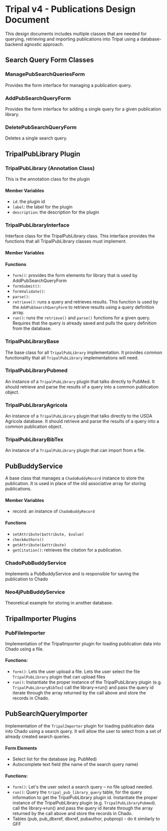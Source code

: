 # Tripal v4 - Publications Design Document 
This design documents includes multiple classes that are needed for querying, retrieving and importing publications into Tripal using a database-backend agnostic approach.

## Search Query Form Classes 

### ManagePubSearchQueriesForm 

Provides the form interface for managing a publication query. 

### AddPubSearchQueryForm 

Provides the form interface for adding a single query for a given publication library. 

### DeletePubSearchQueryForm 

Deletes a single search query. 

 

## TripalPubLibrary Plugin 

### TripalPubLibrary (Annotation Class) 

This is the annotation class for the plugin 

#### Member Variables 

- `id`: the plugin id 
- `label`: the label for the plugin 
- `description`: the description for the plugin 

 
### TripalPubLibraryInterface 

Interface class for the TripalPubLibrary class. This interface provides the functions that all TripalPubLibrary classes must implement. 

#### Member Variables 

#### Functions 

- `form()`:  provides the form elements for library that is used by AddPubSearchQueryForm 
- `formSubmit()`: 
- `formValidate()`: 
- `parse()`:  
- `retrieve()`: runs a query and retrieves results. This function is used by the `AddPubSearchQueryForm` to retrieve results using a query definition array. 
- `run()`: runs the `retrieve()` and `parse()` functions for a given query. Requires that the query is already saved and pulls the query definition from the database. 

### TripalPubLibraryBase 

The base class for all `TripalPubLibrary` implementation. It provides common functionality that all `TripalPubLibrary` implementations will need. 

### TripalPubLibraryPubmed 

An instance of a `TripalPubLibrary` plugin that talks directly to PubMed. It should retrieve and parse the results of a query into a common publication object. 

### TripalPubLibraryAgricola 

An instance of a `TripalPubLibrary` plugin that talks directly to the USDA Agricola database. It should retrieve and parse the results of a query into a common publication object. 

### TripalPubLibraryBibTex 

An instance of a `TripalPubLibrary` plugin that can import from a file.   

## PubBuddyService 

A base class that manages a `ChadoBuddyRecord` instance to store the publication. It is used in place of the old associative array for storing publications.   

#### Member Variables 

- record: an instance of `ChadoBuddyRecord` 

#### Functions 

- `setAttribute($attribute, $value)`
- `checkAuthors()`
- `getAttribute($attribute)`
- `getCitation()`: retrieves the citation for a publication. 

### ChadoPubBuddyService 

Implements a PubBuddyService and is responsible for saving the publication to Chado 

### Neo4jPubBuddyService 

Theoretical example for storing in another database. 

## TripalImporter Plugins 

### PubFileImporter  

Implementation of the TripalImporter plugin for loading publication data into Chado using a file. 

#### Functions: 

- `form()`: Lets the user upload a file. Lets the user select the file `TripalPubLibrary` plugin that can upload files 
- `run()`: Instantiate the proper instance of the TripalPubLibrary plugin (e.g. `TripalPubLibraryBibTex`) call the library->run() and pass the query id iterate through the array returned by the call above and store the records in Chado. 

 
## PubSearchQueryImporter  

Implementation of the `TripalImporter` plugin for loading publication data into Chado using a search query. It will allow the user to select from a set of already created search queries. 

#### Form Elements
- Select list for the database (eg. PubMed)
- Autocomplete text field (the name of the search query name)

#### Functions: 

- `form()`: Let's the user select a search query – no file upload needed. 
- `run()`:   Query the `tripal_pub_library_query` table, for the query information to get the TripalPubLibrary  plugin id.  Instantiate the proper instance of the TripalPubLibrary plugin (e.g. `TripalPubLibraryPubmed`). call the library->run() and pass the query id iterate through the array returned by the call above and store the records in Chado.
 - Tables (pub, pub_dbxref, dbxref, pubauthor, pubprop) - do it similarly to GFF

 
